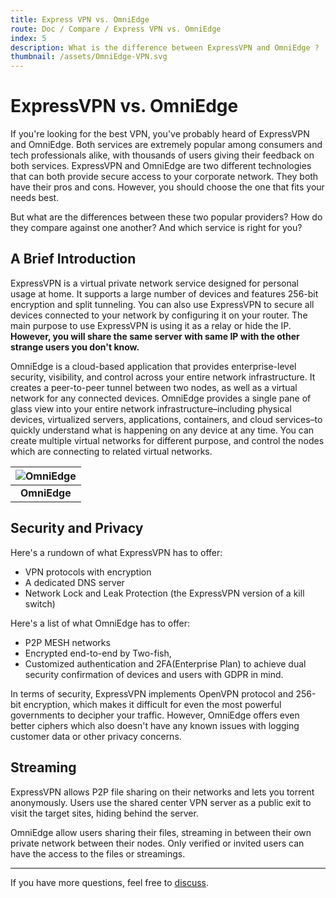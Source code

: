 ```yaml
---
title: Express VPN vs. OmniEdge
route: Doc / Compare / Express VPN vs. OmniEdge
index: 5
description: What is the difference between ExpressVPN and OmniEdge ? 
thumbnail: /assets/OmniEdge-VPN.svg
---
```


# ExpressVPN vs. OmniEdge



If you're looking for the best VPN, you've probably heard of ExpressVPN and OmniEdge. Both services are extremely popular among consumers and tech professionals alike, with thousands of users giving their feedback on both services. ExpressVPN and OmniEdge are two different technologies that can both provide secure access to your corporate network. They both have their pros and cons. However, you should choose the one that fits your needs best.

But what are the differences between these two popular providers? How do they compare against one another? And which service is right for you?

## A Brief Introduction

ExpressVPN is a virtual private network service designed for personal usage at home. It supports a large number of devices and features 256-bit encryption and split tunneling. You can also use ExpressVPN to secure all devices connected to your network by configuring it on your router. The main purpose to use ExpressVPN is using it as a relay or hide the IP. **However, you will share the same server with same IP with the other strange users you don't know.** 

OmniEdge is a cloud-based application that provides enterprise-level security, visibility, and control across your entire network infrastructure. It creates a peer-to-peer tunnel between two nodes, as well as a virtual network for any connected devices. OmniEdge provides a single pane of glass view into your entire network infrastructure–including physical devices, virtualized servers, applications, containers, and cloud services–to quickly understand what is happening on any device at any time. You can create multiple virtual networks for different purpose, and control the nodes which are connecting to related virtual networks. 

| ![OmniEdge](/assets/OmniEdge-VPN.svg) |
|:--:|
|<b>OmniEdge </b>|

## Security and Privacy

Here's a rundown of what ExpressVPN has to offer:

- VPN protocols with encryption
- A dedicated DNS server
- Network Lock and Leak Protection (the ExpressVPN version of a kill switch)

Here's a list of what OmniEdge has to offer:

- P2P MESH networks
- Encrypted end-to-end by Two-fish,
- Customized authentication and 2FA(Enterprise Plan) to achieve dual security confirmation of devices and users with GDPR in mind.

In terms of security, ExpressVPN implements OpenVPN protocol and 256-bit encryption, which makes it difficult for even the most powerful governments to decipher your traffic. However, OmniEdge offers even better ciphers which also doesn't have any known issues with logging customer data or other privacy concerns.

## Streaming

ExpressVPN allows P2P file sharing on their networks and lets you torrent anonymously. Users use the shared center VPN server as a public exit to visit the target sites, hiding behind the server. 

OmniEdge allow users sharing their files, streaming in between their own private network between their nodes. Only verified or invited users can have the access to the files or streamings. 

-----

If you have more questions, feel free to [discuss](https://github.com/omniedgeio/omniedge/discussions).